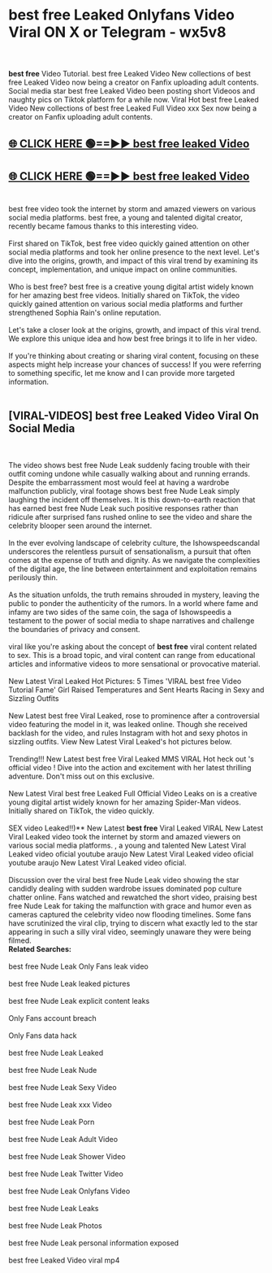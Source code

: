 <h1> best free Leaked Onlyfans Video Viral ON X or Telegram - wx5v8 </h1>

# 
<br>
<strong>best free</strong> Video Tutorial. best free Leaked Video New collections of  best free Leaked Video now being a creator on Fanfix uploading adult contents. Social media star best free Leaked Video been posting short Videoos and naughty pics on Tiktok platform for a while now. Viral Hot best free Leaked Video New collections of best free Leaked Full Video xxx Sex now being a creator on Fanfix uploading adult contents.
<br>

## [🌐 CLICK HERE 🟢==►► best free leaked Video ](https://onlyclips.site?title=best_free&ref=git)


## [🌐 CLICK HERE 🟢==►► best free leaked Video ](https://onlyclips.site?title=best_free&ref=git)

<br>
best free video took the internet by storm and amazed viewers on various social media platforms. best free, a young and talented digital creator, recently became famous thanks to this interesting video.
<br><br>
First shared on TikTok, best free video quickly gained attention on other social media platforms and took her online presence to the next level. Let's dive into the origins, growth, and impact of this viral trend by examining its concept, implementation, and unique impact on online communities.
<br><br>
Who is best free? best free is a creative young digital artist widely known for her amazing best free videos. Initially shared on TikTok, the video quickly gained attention on various social media platforms and further strengthened Sophia Rain's online reputation.
<br><br>
Let's take a closer look at the origins, growth, and impact of this viral trend. We explore this unique idea and how best free brings it to life in her video.
<br><br>
If you're thinking about creating or sharing viral content, focusing on these aspects might help increase your chances of success! If you were referring to something specific, let me know and I can provide more targeted information.
<br><br>
<h2>[VIRAL-VIDEOS] best free Leaked Video Viral On Social Media</h2>
<br><br>
The video shows best free Nude Leak suddenly facing trouble with their outfit coming undone while casually walking about and running errands. Despite the embarrassment most would feel at having a wardrobe malfunction publicly, viral footage shows best free Nude Leak simply laughing the incident off themselves. It is this down-to-earth reaction that has earned best free Nude Leak such positive responses rather than ridicule after surprised fans rushed online to see the video and share the celebrity blooper seen around the internet.
<br><br>
In the ever evolving landscape of celebrity culture, the Ishowspeedscandal underscores the relentless pursuit of sensationalism, a pursuit that often comes at the expense of truth and dignity. As we navigate the complexities of the digital age, the line between entertainment and exploitation remains perilously thin.
<br><br>
As the situation unfolds, the truth remains shrouded in mystery, leaving the public to ponder the authenticity of the rumors. In a world where fame and infamy are two sides of the same coin, the saga of Ishowspeedis a testament to the power of social media to shape narratives and challenge the boundaries of privacy and consent.
<br><br>
viral like you're asking about the concept of <strong>best free</strong> viral content related to sex. This is a broad topic, and viral content can range from educational articles and informative videos to more sensational or provocative material.
<br><br>
New Latest Viral Leaked Hot Pictures: 5 Times 'VIRAL best free Video Tutorial Fame' Girl Raised Temperatures and Sent Hearts Racing in Sexy and Sizzling Outfits
<br><br>
New Latest best free Viral Leaked, rose to prominence after a controversial video featuring the model in it, was leaked online. Though she received backlash for the video, and rules Instagram with hot and sexy photos in sizzling outfits. View New Latest Viral Leaked's hot pictures below.
<br><br>
Trending!!! New Latest best free Viral Leaked MMS VIRAL Hot heck out 's official video ! Dive into the action and excitement with her latest thrilling adventure. Don't miss out on this exclusive.
<br><br>
New Latest Viral best free Leaked Full Official Video Leaks on  is a creative young digital artist widely known for her amazing Spider-Man videos. Initially shared on TikTok, the video quickly.
<br><br>
SEX video Leaked!!)** New Latest <strong>best free</strong> Viral Leaked VIRAL New Latest Viral Leaked video took the internet by storm and amazed viewers on various social media platforms. , a young and talented New Latest Viral Leaked video oficial youtube araujo New Latest Viral Leaked video oficial youtube araujo New Latest Viral Leaked video oficial.
<br><br>
Discussion over the viral best free Nude Leak video showing the star candidly dealing with sudden wardrobe issues dominated pop culture chatter online. Fans watched and rewatched the short video, praising best free Nude Leak for taking the malfunction with grace and humor even as cameras captured the celebrity video now flooding timelines. Some fans have scrutinized the viral clip, trying to discern what exactly led to the star appearing in such a silly viral video, seemingly unaware they were being filmed.
<br>
<strong>Related Searches:</strong>
<br><br>
best free Nude Leak Only Fans leak video
<br><br>
best free Nude Leak leaked pictures
<br><br>
best free Nude Leak explicit content leaks
<br><br>
Only Fans account breach
<br><br>
Only Fans data hack
<br><br>
best free Nude Leak Leaked
<br><br>
best free Nude Leak Nude
<br><br>
best free Nude Leak Sexy Video
<br><br>
best free Nude Leak xxx Video
<br><br>
best free Nude Leak Porn
<br><br>
best free Nude Leak Adult Video
<br><br>
best free Nude Leak Shower Video
<br><br>
best free Nude Leak Twitter Video
<br><br>
best free Nude Leak Onlyfans Video
<br><br>
best free Nude Leak Leaks
<br><br>
best free Nude Leak Photos
<br><br>
best free Nude Leak personal information exposed
<br><br>
best free Leaked Video viral mp4